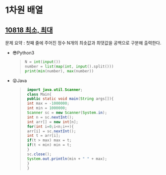 # 1차원 배열

## [10818 최소, 최대](https://www.acmicpc.net/problem/10818)

문제 요약 : 첫째 줄에 주어진 정수 N개의 최솟값과 최댓값을 공백으로 구분해 출력한다.

- 😎Python3

  > ```Python
  > N = int(input())
  > number = list(map(int, input().split()))
  > print(min(number), max(number))
  > ```

- 😝Java
  > ```Java
  >  import java.util.Scanner;
  >  class Main{
  >  public static void main(String args[]){
  >  int max = -1000000;
  >  int min = 1000000;
  >  Scanner sc = new Scanner(System.in);
  >  int n = sc.nextInt();
  >  int arr[] = new int[n];
  >  for(int i=0;i<n;i++){
  >  arr[i] = sc.nextInt();
  >  int t = arr[i];
  >  if(t > max) max = t;
  >  if(t < min) min = t;
  >  }
  >  sc.close();
  >  System.out.println(min + " " + max);
  >  }
  >  }
  > ```
